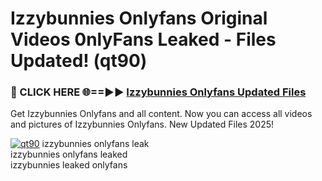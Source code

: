 # Izzybunnies Onlyfans Original Videos 0nlyFans Leaked - Files Updated! (qt90)

<h3>🔴 CLICK HERE 🌐==►► <a href="https://tinyurl.com/3hn5wdd3" rel="nofollow">Izzybunnies Onlyfans Updated Files</a></h3>

Get Izzybunnies Onlyfans and all content. Now you can access all videos and pictures of Izzybunnies Onlyfans. New Updated Files 2025!

[![qt90](https://i.imgur.com/4HnBqBT.gif)](https://tinyurl.com/3hn5wdd3)
izzybunnies onlyfans leak<br>
izzybunnies onlyfans leaked<br>
izzybunnies leaked onlyfans